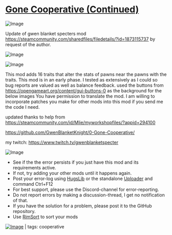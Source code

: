 # [Gone Cooperative (Continued)](https://steamcommunity.com/sharedfiles/filedetails/?id=3425650510)

![Image](https://i.imgur.com/buuPQel.png)

Update of gwen blanket specters mod https://steamcommunity.com/sharedfiles/filedetails/?id=1873115737
by request of the author.

![Image](https://i.imgur.com/pufA0kM.png)
	
![Image](https://i.imgur.com/Z4GOv8H.png)

This mod adds 16 traits that alter the stats of pawns near the pawns with the traits.
This mod is in an early phase. I tested as extensively as I could so bug reports are valued as well as balance feedback.
used the buttons from https://opengameart.org/content/gui-buttons-0 as the background for the below images
You have permission to translate the mod. I am willing to incorporate patches you make for other mods into this mod if you send me the code I need.

updated thanks to help from https://steamcommunity.com/id/Mlie/myworkshopfiles/?appid=294100

https://github.com/GwenBlanketKnight/0-Gone-Cooperative/

my twitch: https://www.twitch.tv/gwenblanketspecter

![Image](https://i.imgur.com/PwoNOj4.png)



-  See if the the error persists if you just have this mod and its requirements active.
-  If not, try adding your other mods until it happens again.
-  Post your error-log using [HugsLib](https://steamcommunity.com/workshop/filedetails/?id=818773962) or the standalone [Uploader](https://steamcommunity.com/sharedfiles/filedetails/?id=2873415404) and command Ctrl+F12
-  For best support, please use the Discord-channel for error-reporting.
-  Do not report errors by making a discussion-thread, I get no notification of that.
-  If you have the solution for a problem, please post it to the GitHub repository.
-  Use [RimSort](https://github.com/RimSort/RimSort/releases/latest) to sort your mods

 

[![Image](https://img.shields.io/github/v/release/emipa606/GoneCooperative?label=latest%20version&style=plastic&color=9f1111&labelColor=black)](https://steamcommunity.com/sharedfiles/filedetails/changelog/3425650510) | tags: cooperative
